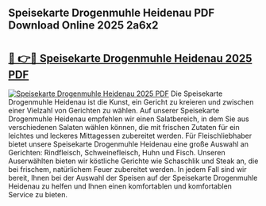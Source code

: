 ## Speisekarte Drogenmuhle Heidenau PDF Download Online 2025 2a6x2

# <h2><a href="http://gc7t89b.nevu.top/?p=Speisekarte+Drogenmuhle+Heidenau">🔗 👉🔴 Speisekarte Drogenmuhle Heidenau 2025 PDF</a></h2>

[![Speisekarte Drogenmuhle Heidenau 2025 PDF](https://i.imgur.com/dBaPXMq.png)](http://gc7t89b.nevu.top/?p=Speisekarte+Drogenmuhle+Heidenau)
Die Speisekarte Drogenmuhle Heidenau ist die Kunst, ein Gericht zu kreieren und zwischen einer Vielzahl von Gerichten zu wählen. Auf unserer Speisekarte Drogenmuhle Heidenau empfehlen wir einen Salatbereich, in dem Sie aus verschiedenen Salaten wählen können, die mit frischen Zutaten für ein leichtes und leckeres Mittagessen zubereitet werden. Für Fleischliebhaber bietet unsere Speisekarte Drogenmuhle Heidenau eine große Auswahl an Gerichten: Rindfleisch, Schweinefleisch, Huhn und Fisch. Unseren Auserwählten bieten wir köstliche Gerichte wie Schaschlik und Steak an, die bei frischem, natürlichem Feuer zubereitet werden. In jedem Fall sind wir bereit, Ihnen bei der Auswahl der Speisen auf der Speisekarte Drogenmuhle Heidenau zu helfen und Ihnen einen komfortablen und komfortablen Service zu bieten.
